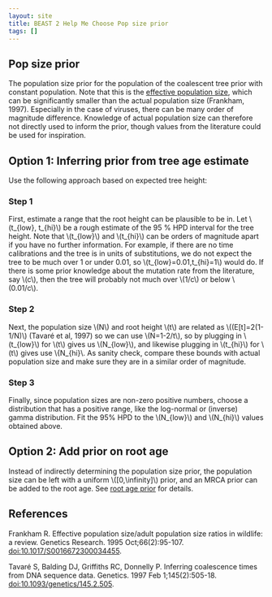 ```yaml
---
layout: site
title: BEAST 2 Help Me Choose Pop size prior
tags: []
---
```


## Pop size prior

The population size prior for the population of the coalescent tree prior with constant population.
Note that this is the [effective population size](https://en.wikipedia.org/wiki/Effective_population_size), which can be  significantly smaller than the actual population size (Frankham, 1997).
Especially in the case of viruses, there can be many order of magnitude difference.
Knowledge of actual population size can therefore not directly used to inform the prior, though values from the literature could be used for inspiration. 


## Option 1: Inferring prior from tree age estimate

Use the following approach based on expected tree height:

### Step 1

First, estimate a range that the root height can be plausible to be in.
Let \\(t_{low}, t_{hi}\\) be a rough estimate of the 95 % HPD interval for the tree height.
Note that \\(t_{low}\\) and \\(t_{hi}\\) can be orders of magnitude apart if you have no further information.
For example, if there are no time calibrations and the tree is in units of substitutions, we do not expect the tree to be much over 1 or under 0.01, so \\(t_{low}=0.01,t_{hi}=1\\) would do. If there is some prior knowledge about the mutation rate from the literature, say \\(c\\), then the tree will probably not much over \\(1/c\\) or below \\(0.01/c\\).

### Step 2

Next, the population size \\(N\\) and root height \\(t\\) are related as \\((E[t]=2(1-1/N)\\) (Tavaré et al, 1997) so we can use \\(N=1-2/t\\), so by plugging in \\(t_{low}\\) for \\(t\\) gives us \\(N_{low}\\), and likewise plugging in \\(t_{hi}\\) for \\(t\\) gives use \\{N_{hi}\\.
As sanity check, compare these bounds with actual population size and make sure they are in a similar order of magnitude.

### Step 3

Finally, since population sizes are non-zero positive numbers, choose a distribution that has a positive range, like the log-normal or (inverse) gamma distribution.
Fit the 95% HPD to the \\(N_{low}\\) and \\(N_{hi}\\) values obtained above.


## Option 2: Add prior on root age

Instead of indirectly determining the population size prior, the population size can be left with a uniform \\([0,\infinity]\\) prior, and an MRCA prior can be added to the root age.
See [root age prior](../RootAgePrior/) for details.


## References 

Frankham R. Effective population size/adult population size ratios in wildlife: a review. Genetics Research. 1995 Oct;66(2):95-107. <a href="https://doi.org/10.1017/S0016672300034455">doi:10.1017/S0016672300034455</a>.

Tavaré S, Balding DJ, Griffiths RC, Donnelly P. Inferring coalescence times from DNA sequence data. Genetics. 1997 Feb 1;145(2):505-18. <a href="http://doi.org/10.1093/genetics/145.2.505">doi:10.1093/genetics/145.2.505</a>.